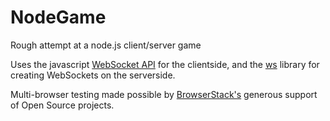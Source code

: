 NodeGame
==============

Rough attempt at a node.js client/server game

Uses the javascript [WebSocket API](https://developer.mozilla.org/en-US/docs/Web/API/WebSocket) for the clientside, and the [ws](https://github.com/websockets/ws) library for creating WebSockets on the serverside.

Multi-browser testing made possible by [BrowserStack's](https://www.browserstack.com/) generous support of Open Source projects.
